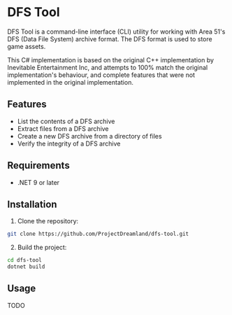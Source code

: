 # DFS Tool

DFS Tool is a command-line interface (CLI) utility for working with Area 51's DFS (Data File System) archive format. The DFS format is used to store game assets.

This C# implementation is based on the original C++ implementation by Inevitable Entertainment Inc, and attempts to 100% match the original implementation's behaviour, and complete features that were not implemented in the original implementation.

## Features

- List the contents of a DFS archive
- Extract files from a DFS archive
- Create a new DFS archive from a directory of files
- Verify the integrity of a DFS archive

## Requirements

- .NET 9 or later

## Installation

1. Clone the repository:
```bash
git clone https://github.com/ProjectDreamland/dfs-tool.git
```
2. Build the project:
```bash
cd dfs-tool
dotnet build
```


## Usage
TODO